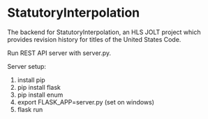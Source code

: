 # StatutoryInterpolation
The backend for StatutoryInterpolation, an HLS JOLT project which provides revision history for titles of the United States Code.

Run REST API server with server.py.

Server setup:
1. install pip
2. pip install flask
3. pip install enum
4. export FLASK_APP=server.py (set on windows)
5. flask run
